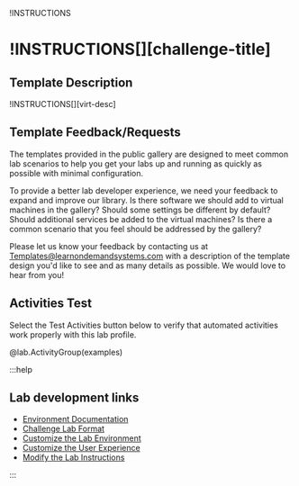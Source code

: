 !INSTRUCTIONS[](https://raw.githubusercontent.com/LODSContent/Challenge-V2-Framework/master/Templates/LevelSpecific/Logos/@lab.Variable(difficulty).md)

# !INSTRUCTIONS[][challenge-title]

## **Template Description**

!INSTRUCTIONS[][virt-desc]

## **Template Feedback/Requests**

The templates provided in the public gallery are designed to meet common lab scenarios to help you get your labs up and running as quickly as possible with minimal configuration. 

To provide a better lab developer experience, we need your feedback to expand and improve our library. Is there software we should add to virtual machines in the gallery? Should some settings be different by default? Should additional services be added to the virtual machines? Is there a common scenario that you feel should be addressed by the gallery? 

Please let us know your feedback by contacting us at <a href="mailto:Templates@learnondemandsystems.com?subject=Feedback Source: Lab @lab.LabProfile.Id">Templates@learnondemandsystems.com</a> with a description of the template design you'd like to see and as many details as possible. We would love to hear from you!

## Activities Test

Select the Test Activities button below to verify that automated activities work properly with this lab profile.

@lab.ActivityGroup(examples)



:::help
## Lab development links
- [Environment Documentation](#documentation)
- [Challenge Lab Format](#challenge-labs)
- [Customize the Lab Environment](#lab-env)
- [Customize the User Experience](#user-exp)
- [Modify the Lab Instructions](#mod-inst)

:::